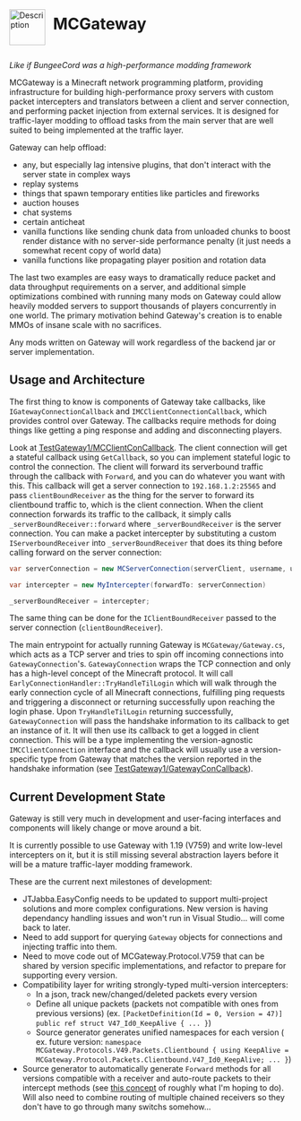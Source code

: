 <img src="https://imgur.com/s0x4f8U.jpg" width="64" height="64" style="display: inline-block; vertical-align: middle;" alt="Description" />
<h1 style="display: inline-block; margin-left: 10px; line-height: 64px;">MCGateway</h1>

*Like if BungeeCord was a high-performance modding framework*

MCGateway is a Minecraft network programming platform, providing infrastructure for building high-performance proxy servers with custom packet intercepters and translators between a client and server connection, and performing packet injection from external services. It is designed for traffic-layer modding to offload tasks from the main server that are well suited to being implemented at the traffic layer.

Gateway can help offload:
 - any, but especially lag intensive plugins, that don't interact with the server state in complex ways
 - replay systems
 - things that spawn temporary entities like particles and fireworks
 - auction houses
 - chat systems
 - certain anticheat
 - vanilla functions like sending chunk data from unloaded chunks to boost render distance with no server-side performance penalty (it just needs a somewhat recent copy of world data)
 - vanilla functions like propagating player position and rotation data

The last two examples are easy ways to dramatically reduce packet and data throughput requirements on a server, and additional simple optimizations combined with running many mods on Gateway could allow heavily modded servers to support thousands of players concurrently in one world. The primary motivation behind Gateway's creation is to enable MMOs of insane scale with no sacrifices.

Any mods written on Gateway will work regardless of the backend jar or server implementation.

## Usage and Architecture
The first thing to know is components of Gateway take callbacks, like `IGatewayConnectionCallback` and `IMCClientConnectionCallback`, which provides control over Gateway. The callbacks require methods for doing things like getting a ping response and adding and disconnecting players.

Look at [TestGateway1/MCClientConCallback](https://github.com/JTJabba/MC-Gateway/blob/90d84baa37ca6e4b054644a0157f8ac2d06fd723/TestGateway1/MCClientConCallback.cs). The client connection  will get a stateful callback using `GetCallback`, so you can implement stateful logic to control the connection. The client will forward its serverbound traffic through the callback with `Forward`, and you can do whatever you want with this. This callback will get a server connection to `192.168.1.2:25565` and pass `clientBoundReceiver` as the thing for the server to forward its clientbound traffic to, which is the client connection. When the client connection forwards its traffic to the callback, it simply calls `_serverBoundReceiver::forward` where `_serverBoundReceiver` is the server connection. You can make a packet intercepter by substituting a custom `IServerboundReceiver` into `_serverBoundReceiver` that does its thing before calling forward on the server connection:
```cs
var serverConnection = new MCServerConnection(serverClient, username, uuid, GetTranslationsObject(), clientBoundReceiver);

var intercepter = new MyIntercepter(forwardTo: serverConnection)

_serverBoundReceiver = intercepter;
```
The same thing can be done for the `IClientBoundReceiver` passed to the server connection (`clientBoundReceiver`).


The main entrypoint for actually running Gateway is `MCGateway/Gateway.cs`, which acts as a TCP server and tries to spin off incoming connections into `GatewayConnection`'s. `GatewayConnection` wraps the TCP connection and only has a high-level concept of the Minecraft protocol. It will call `EarlyConnectionHandler::TryHandleTilLogin` which will walk through the early connection cycle of all Minecraft connections, fulfilling ping requests and triggering a disconnect or returning successfully upon reaching the login phase. Upon `TryHandleTilLogin` returning successfully, `GatewayConnection` will pass the handshake information to its callback to get an instance of it. It will then use its callback to get a logged in client connection. This will be a type implementing the version-agnostic `IMCClientConnection` interface and the callback will usually use a version-specific type from Gateway that matches the version reported in the handshake information (see [TestGateway1/GatewayConCallback](https://github.com/JTJabba/MC-Gateway/blob/90d84baa37ca6e4b054644a0157f8ac2d06fd723/TestGateway1/GatewayConCallback.cs)).

## Current Development State
Gateway is still very much in development and user-facing interfaces and components will likely change or move around a bit.

It is currently possible to use Gateway with 1.19 (V759) and write low-level intercepters on it, but it is still missing several abstraction layers before it will be a mature traffic-layer modding framework.

These are the current next milestones of development:
 - JTJabba.EasyConfig needs to be updated to support multi-project solutions and more complex configurations. New version is having dependancy handling issues and won't run in Visual Studio... will come back to later.
 - Need to add support for querying `Gateway` objects for connections and injecting traffic into them.
 - Need to move code out of MCGateway.Protocol.V759 that can be shared by version specific implementations, and refactor to prepare for supporting every version. 
 - Compatibility layer for writing strongly-typed multi-version intercepters:
   -  In a json, track new/changed/deleted packets every version
   -  Define all unique packets (packets not compatible with ones from previous versions) (ex. `[PacketDefinition(Id = 0, Version = 47)] public ref struct V47_Id0_KeepAlive { ... }`)
   -  Source generator generates unified namespaces for each version ( ex. future version: `namespace MCGateway.Protocols.V49.Packets.Clientbound { using KeepAlive = MCGateway.Protocol.Packets.Clientbound.V47_Id0_KeepAlive; ... }`)
 - Source generator to automatically generate `Forward` methods for all versions compatible with a receiver and auto-route packets to their intercept methods (see [this concept](https://github.com/JTJabba/MC-Gateway/blob/90d84baa37ca6e4b054644a0157f8ac2d06fd723/TestGateway1/Receiver.cs) of roughly what I'm hoping to do). Will also need to combine routing of multiple chained receivers so they don't have to go through many switchs somehow...
